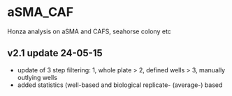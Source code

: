 # aSMA_CAF
Honza analysis on aSMA and CAFS, seahorse colony etc

## v2.1 update 24-05-15
- update of 3 step filtering: 1, whole plate > 2, defined wells > 3, manually outlying wells
- added statistics (well-based and biological replicate- (average-) based
